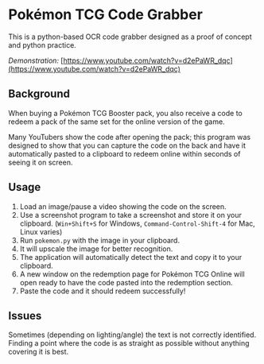 # Pokémon TCG Code Grabber
This is a python-based OCR code grabber designed as a proof of concept and python practice.

*Demonstration:* [https://www.youtube.com/watch?v=d2ePaWR_dqc](https://www.youtube.com/watch?v=d2ePaWR_dqc) 
## Background
When buying a Pokémon TCG Booster pack, you also receive a code to redeem a pack of the same set for the online version of the game.

Many YouTubers show the code after opening the pack; this program was designed to show that you can capture the code on the back and have it automatically pasted to a clipboard to redeem online within seconds of seeing it on screen.

## Usage
1. Load an image/pause a video showing the code on the screen.
2. Use a screenshot program to take a screenshot and store it on your clipboard. (`Win+Shift+S` for Windows, `Command-Control-Shift-4` for Mac, Linux varies)
3. Run `pokemon.py` with the image in your clipboard.
4. It will upscale the image for better recognition.
5. The application will automatically detect the text and copy it to your clipboard.
6. A new window on the redemption page for Pokémon TCG Online will open ready to have the code pasted into the redemption section.
7. Paste the code and it should redeem successfully!

## Issues
Sometimes (depending on lighting/angle) the text is not correctly identified. Finding a point where the code is as straight as possible without anything covering it is best.
